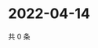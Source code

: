 # 2022-04-14

共 0 条

<!-- BEGIN WEIBO -->
<!-- 最后更新时间 Thu Apr 14 2022 18:14:10 GMT+0800 (China Standard Time) -->

<!-- END WEIBO -->
